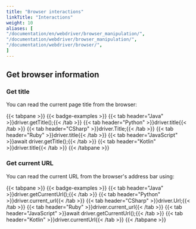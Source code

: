 ```yaml
---
title: "Browser interactions"
linkTitle: "Interactions"
weight: 10
aliases: [
"/documentation/en/webdriver/browser_manipulation/",
"/documentation/webdriver/browser_manipulation/",
"/documentation/webdriver/browser/",
]
---
```


## Get browser information

### Get title

You can read the current page title from the browser:

{{< tabpane >}}
{{< badge-examples >}}
  {{< tab header="Java" >}}driver.getTitle();{{< /tab >}}
  {{< tab header="Python" >}}driver.title{{< /tab >}}
  {{< tab header="CSharp" >}}driver.Title;{{< /tab >}}
  {{< tab header="Ruby" >}}driver.title{{< /tab >}}
  {{< tab header="JavaScript" >}}await driver.getTitle();{{< /tab >}}
  {{< tab header="Kotlin" >}}driver.title{{< /tab >}}
{{< /tabpane >}}


### Get current URL

You can read the current URL from the browser's address bar using:

{{< tabpane >}}
{{< badge-examples >}}
{{< tab header="Java" >}}driver.getCurrentUrl();{{< /tab >}}
{{< tab header="Python" >}}driver.current_url{{< /tab >}}
{{< tab header="CSharp" >}}driver.Url;{{< /tab >}}
{{< tab header="Ruby" >}}driver.current_url{{< /tab >}}
{{< tab header="JavaScript" >}}await driver.getCurrentUrl();{{< /tab >}}
{{< tab header="Kotlin" >}}driver.currentUrl{{< /tab >}}
{{< /tabpane >}}
